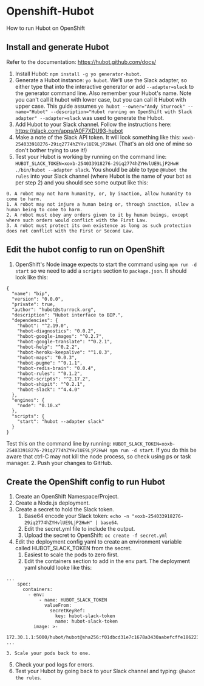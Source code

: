 # Openshift-Hubot
How to run Hubot on OpenShift

## Install and generate Hubot
Refer to the documentation: https://hubot.github.com/docs/
1. Install Hubot:  `npm install -g yo generator-hubot`.
2. Generate a Hubot instance:  `yo hubot`.  We'll use the Slack adapter, so either type that into the interactive generator or add `--adapter=slack` to the generator command line.  Also remember your Hubot's name. Note you can't call it hubot with lower case, but you can call it Hubot with upper case.  This guide assumes `yo hubot --owner="Andy Sturrock" --name="Hubot" --description="Hubot running on OpenShift with Slack adapter" --adapter=slack` was used to generate the Hubot.
3. Add Hubot to your Slack channel.  Follow the instructions here: https://slack.com/apps/A0F7XDU93-hubot
4. Make a note of the Slack API token.  It will look something like this: `xoxb-254033918276-29iq2774hZYHvlUE9LjP2HwH`. (That's an old one of mine so don't bother trying to use it!)
5. Test your Hubot is working by running on the command line: `HUBOT_SLACK_TOKEN=xoxb-254033918276-29iq2774hZYHvlUE9LjP2HwH ./bin/hubot --adapter slack`.  You should be able to type `@Hubot the rules` into your Slack channel (where Hubot is the name of your bot as per step 2) and you should see some output like this:
```
0. A robot may not harm humanity, or, by inaction, allow humanity to come to harm.
1. A robot may not injure a human being or, through inaction, allow a human being to come to harm.
2. A robot must obey any orders given to it by human beings, except where such orders would conflict with the First Law.
3. A robot must protect its own existence as long as such protection does not conflict with the First or Second Law.
```

## Edit the hubot config to run on OpenShift
1. OpenShift's Node image expects to start the command using `npm run -d start` so we need to add a `scripts` section to `package.json`.  It should look like this:
```
{
  "name": "bip",
  "version": "0.0.0",
  "private": true,
  "author": "hubot@sturrock.org",
  "description": "Hubot interface to BIP.",
  "dependencies": {
    "hubot": "^2.19.0",
    "hubot-diagnostics": "0.0.2",
    "hubot-google-images": "^0.2.7",
    "hubot-google-translate": "^0.2.1",
    "hubot-help": "^0.2.2",
    "hubot-heroku-keepalive": "^1.0.3",
    "hubot-maps": "0.0.3",
    "hubot-pugme": "^0.1.1",
    "hubot-redis-brain": "0.0.4",
    "hubot-rules": "^0.1.2",
    "hubot-scripts": "^2.17.2",
    "hubot-shipit": "^0.2.1",
    "hubot-slack": "^4.4.0"
  },
  "engines": {
    "node": "0.10.x"
  },
  "scripts": {
    "start": "hubot --adapter slack"
  }
}
```
Test this on the command line by running: `HUBOT_SLACK_TOKEN=xoxb-254033918276-29iq2774hZYHvlUE9LjP2HwH npm run -d start`.  If you do this be aware that ctrl-C may not kill the node process, so check using ps or task manager.
2. Push your changes to GitHub.

## Create the OpenShift config to run Hubot
1. Create an OpenShift Namespace/Project.
2. Create a Node.js deployment.
3. Create a secret to hold the Slack token.
    1. Base64 encode your Slack token: `echo -n "xoxb-254033918276-29iq2774hZYHvlUE9LjP2HwH" | base64`.
    2. Edit the secret.yml file to include the output.
    3. Upload the secret to OpenShift: `oc create -f secret.yml`
4. Edit the deployment config yaml to create an environment variable called HUBOT_SLACK_TOKEN from the secret.
    1. Easiest to scale the pods to zero first.
    2. Edit the containers section to add in the env part.  The deployment yaml should looke like this:
```
...
    spec:
      containers:
        - env:
            - name: HUBOT_SLACK_TOKEN
              valueFrom:
                secretKeyRef:
                  key: hubot-slack-token
                  name: hubot-slack-token
          image: >-
            172.30.1.1:5000/hubot/hubot@sha256:f01dbcd31e7c1678a3430aabefcffe186223ea0453774eb92cf960879ac57cce
...
```
    3. Scale your pods back to one.
5. Check your pod logs for errors.
6. Test your Hubot by going back to your Slack channel and typing: `@hubot the rules`.
